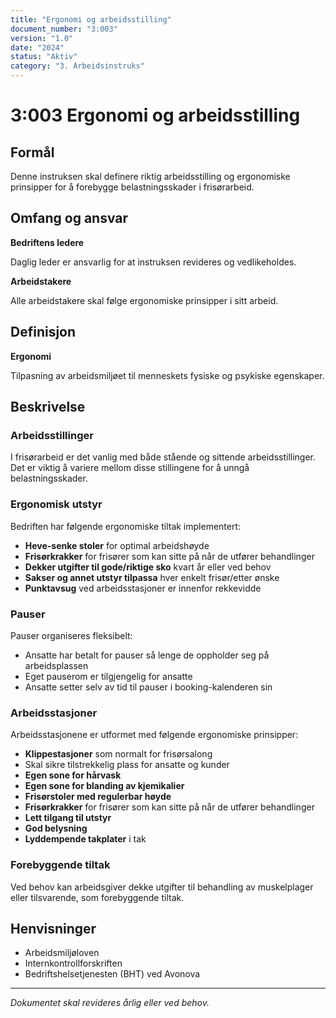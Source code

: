 ```yaml
---
title: "Ergonomi og arbeidsstilling"
document_number: "3:003"
version: "1.0"
date: "2024"
status: "Aktiv"
category: "3. Arbeidsinstruks"
---
```


# 3:003 Ergonomi og arbeidsstilling

## Formål

Denne instruksen skal definere riktig arbeidsstilling og ergonomiske prinsipper for å forebygge belastningsskader i frisørarbeid.

## Omfang og ansvar

**Bedriftens ledere**

Daglig leder er ansvarlig for at instruksen revideres og vedlikeholdes.

**Arbeidstakere**

Alle arbeidstakere skal følge ergonomiske prinsipper i sitt arbeid.

## Definisjon

**Ergonomi**

Tilpasning av arbeidsmiljøet til menneskets fysiske og psykiske egenskaper.

## Beskrivelse

### Arbeidsstillinger

I frisørarbeid er det vanlig med både stående og sittende arbeidsstillinger. Det er viktig å variere mellom disse stillingene for å unngå belastningsskader.

### Ergonomisk utstyr

Bedriften har følgende ergonomiske tiltak implementert:

- **Heve-senke stoler** for optimal arbeidshøyde
- **Frisørkrakker** for frisører som kan sitte på når de utfører behandlinger
- **Dekker utgifter til gode/riktige sko** kvart år eller ved behov
- **Sakser og annet utstyr tilpassa** hver enkelt frisør/etter ønske
- **Punktavsug** ved arbeidsstasjoner er innenfor rekkevidde

### Pauser

Pauser organiseres fleksibelt:
- Ansatte har betalt for pauser så lenge de oppholder seg på arbeidsplassen
- Eget pauserom er tilgjengelig for ansatte
- Ansatte setter selv av tid til pauser i booking-kalenderen sin

### Arbeidsstasjoner

Arbeidsstasjonene er utformet med følgende ergonomiske prinsipper:
- **Klippestasjoner** som normalt for frisørsalong
- Skal sikre tilstrekkelig plass for ansatte og kunder
- **Egen sone for hårvask**
- **Egen sone for blanding av kjemikalier**
- **Frisørstoler med regulerbar høyde**
- **Frisørkrakker** for frisører som kan sitte på når de utfører behandlinger
- **Lett tilgang til utstyr**
- **God belysning**
- **Lyddempende takplater** i tak

### Forebyggende tiltak

Ved behov kan arbeidsgiver dekke utgifter til behandling av muskelplager eller tilsvarende, som forebyggende tiltak.

## Henvisninger

- Arbeidsmiljøloven
- Internkontrollforskriften
- Bedriftshelsetjenesten (BHT) ved Avonova

---

*Dokumentet skal revideres årlig eller ved behov.*
